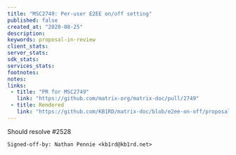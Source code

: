 ```yaml
---
title: "MSC2749: Per-user E2EE on/off setting"
published: false
created_at: "2020-08-25"
description:
keywords: proposal-in-review
client_stats:
server_stats:
sdk_stats:
services_stats:
footnotes:
notes:
links:
 - title: "PR for MSC2749"
   link: "https://github.com/matrix-org/matrix-doc/pull/2749"
 - title: Rendered
   link: "https://github.com/KB1RD/matrix-doc/blob/e2ee-on-off/proposals/2749-e2ee-on-off.md"
---
```


Should resolve #2528

`Signed-off-by: Nathan Pennie <kb1rd@kb1rd.net>`
